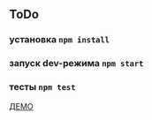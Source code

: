 ## ToDo

### установка `npm install`

### запуск dev-режима `npm start`

### тесты `npm test`

[ДЕМО](https://todo-steel-phi.vercel.app/)
